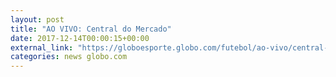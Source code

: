 ```yaml
---
layout: post
title: "AO VIVO: Central do Mercado"
date: 2017-12-14T00:00:15+00:00
external_link: "https://globoesporte.globo.com/futebol/ao-vivo/central-do-mercado-2017-2018.ghtml"
categories: news globo.com
---
```

